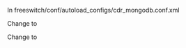 In freeswitch/conf/autoload_configs/cdr_mongodb.conf.xml

<nowiki>
Change <param name="log-b-leg" value="false"/>
to <param name="log-b-leg" value="true"/>

Change <param name="namespace" value="test.cdr"/>
to <param name="namespace" value="freeswitch_cdr.cdr"/>
</nowiki>